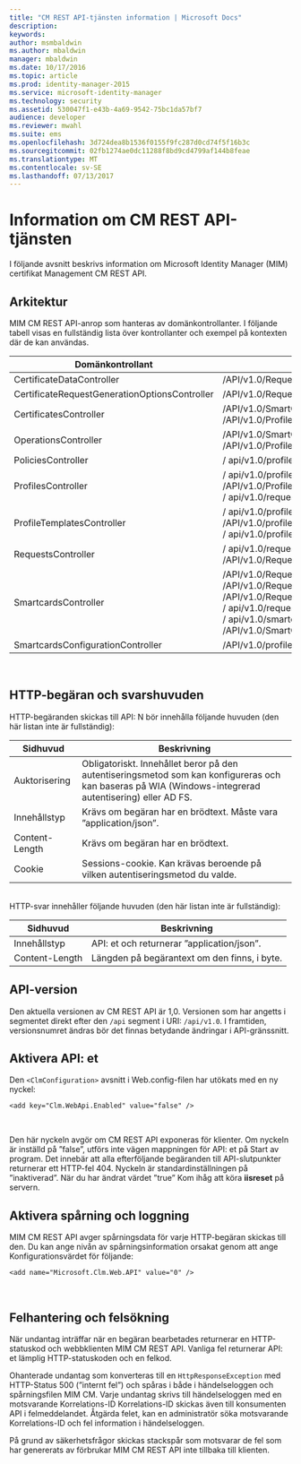 ```yaml
---
title: "CM REST API-tjänsten information | Microsoft Docs"
description: 
keywords: 
author: msmbaldwin
ms.author: mbaldwin
manager: mbaldwin
ms.date: 10/17/2016
ms.topic: article
ms.prod: identity-manager-2015
ms.service: microsoft-identity-manager
ms.technology: security
ms.assetid: 530047f1-e43b-4a69-9542-75bc1da57bf7
audience: developer
ms.reviewer: mwahl
ms.suite: ems
ms.openlocfilehash: 3d724dea8b1536f0155f9fc287d0cd74f5f16b3c
ms.sourcegitcommit: 02fb1274ae0dc11288f8bd9cd4799af144b8feae
ms.translationtype: MT
ms.contentlocale: sv-SE
ms.lasthandoff: 07/13/2017
---
```

# <a name="cm-rest-api-service-details"></a>Information om CM REST API-tjänsten
I följande avsnitt beskrivs information om Microsoft Identity Manager (MIM) certifikat Management CM REST API.

## <a name="architecture"></a>Arkitektur 
MIM CM REST API-anrop som hanteras av domänkontrollanter. I följande tabell visas en fullständig lista över kontrollanter och exempel på kontexten där de kan användas.

Domänkontrollant| Exempel väg
----------|-------------
CertificateDataController| /API/v1.0/Requests/{RequestId}/certificatedata /
CertificateRequestGenerationOptionsController| /API/v1.0/Requests/{RequestId}/certificaterequestgenerationoptions
CertificatesController| /API/v1.0/SmartCards/{smartcardid}/Certificates <br/> /API/v1.0/Profiles/{profileID}/Certificates
OperationsController| /API/v1.0/SmartCards/{smartcardid}/Operations <br/> /API/v1.0/Profiles/{profileID}/Operations
PoliciesController| / api/v1.0/profiletemplates/{profiletemplateid}/policies/{id}
ProfilesController| / api/v1.0/profiles/{id} <br/> /API/v1.0/Profiles <br/> / api/v1.0/requests/{requestid}/profiles/{id}
ProfileTemplatesController| / api/v1.0/profiletemplates/{id} <br/> /API/v1.0/profiletemplates <br/> / api/v1.0/profiletemplates/{profiletemplateid}/policies/{id}
RequestsController| / api/v1.0/requests/{id} <br/> /API/v1.0/Requests
SmartcardsController| /API/v1.0/Requests/{RequestId}/SmartCards/{ID}/diversifiedkey <br/> /API/v1.0/Requests/{RequestId}/SmartCards/{ID}/serverproposedpin <br/> /API/v1.0/Requests/{RequestId}/SmartCards/{ID}/authenticationresponse <br/> / api/v1.0/requests/{requestid}/smartcards/{id} <br/> / api/v1.0/smartcards/{id} <br/> /API/v1.0/SmartCards
SmartcardsConfigurationController| /API/v1.0/profiletemplates/{profiletemplateid}/Configuration/SmartCards
<br/>

## <a name="http-request-and-response-headers"></a>HTTP-begäran och svarshuvuden

HTTP-begäranden skickas till API: N bör innehålla följande huvuden (den här listan inte är fullständig):

Sidhuvud | Beskrivning
-------|------------
Auktorisering | Obligatoriskt. Innehållet beror på den autentiseringsmetod som kan konfigureras och kan baseras på WIA (Windows-integrerad autentisering) eller AD FS.
Innehållstyp | Krävs om begäran har en brödtext. Måste vara ”application/json”.
Content-Length | Krävs om begäran har en brödtext. 
Cookie | Sessions-cookie. Kan krävas beroende på vilken autentiseringsmetod du valde.
<br/>
HTTP-svar innehåller följande huvuden (den här listan inte är fullständig):

Sidhuvud | Beskrivning
-------|------------
Innehållstyp | API: et och returnerar ”application/json”.
Content-Length | Längden på begärantext om den finns, i byte.


## <a name="api-versioning"></a>API-version 
Den aktuella versionen av CM REST API är 1,0. Versionen som har angetts i segmentet direkt efter den `/api` segment i URI: `/api/v1.0`. I framtiden, versionsnumret ändras bör det finnas betydande ändringar i API-gränssnitt.


## <a name="enabling-the-api"></a>Aktivera API: et 
Den `<ClmConfiguration>` avsnitt i Web.config-filen har utökats med en ny nyckel:

```
<add key="Clm.WebApi.Enabled" value="false" />
```
<br/>

Den här nyckeln avgör om CM REST API exponeras för klienter. Om nyckeln är inställd på ”false”, utförs inte vägen mappningen för API: et på Start av program. Det innebär att alla efterföljande begäranden till API-slutpunkter returnerar ett HTTP-fel 404. Nyckeln är standardinställningen på ”inaktiverad”.
När du har ändrat värdet ”true” Kom ihåg att köra **iisreset** på servern.

## <a name="enabling-tracing-and-logging"></a>Aktivera spårning och loggning 
MIM CM REST API avger spårningsdata för varje HTTP-begäran skickas till den. Du kan ange nivån av spårningsinformation orsakat genom att ange Konfigurationsvärdet för följande:

```
<add name="Microsoft.Clm.Web.API" value="0" />
```
<br/>

## <a name="error-handling-and-troubleshooting"></a>Felhantering och felsökning 
När undantag inträffar när en begäran bearbetades returnerar en HTTP-statuskod och webbklienten MIM CM REST API. Vanliga fel returnerar API: et lämplig HTTP-statuskoden och en felkod. 

Ohanterade undantag som konverteras till en `HttpResponseException` med HTTP-Status 500 (”internt fel”) och spåras i både i händelseloggen och spårningsfilen MIM CM. Varje undantag skrivs till händelseloggen med en motsvarande Korrelations-ID Korrelations-ID skickas även till konsumenten API i felmeddelandet. Åtgärda felet, kan en administratör söka motsvarande Korrelations-ID och fel information i händelseloggen.

På grund av säkerhetsfrågor skickas stackspår som motsvarar de fel som har genererats av förbrukar MIM CM REST API inte tillbaka till klienten.
